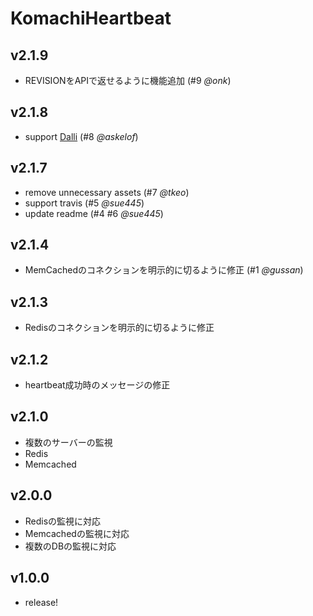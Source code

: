 # KomachiHeartbeat

## v2.1.9
- REVISIONをAPIで返せるように機能追加 (#9 _@onk_)

## v2.1.8
- support [Dalli](https://github.com/mperham/dalli) (#8 _@askelof_)

## v2.1.7
- remove unnecessary assets (#7 _@tkeo_)
- support travis (#5 _@sue445_)
- update readme (#4 #6 _@sue445_)

## v2.1.4
- MemCachedのコネクションを明示的に切るように修正 (#1 _@gussan_)

## v2.1.3
- Redisのコネクションを明示的に切るように修正

## v2.1.2
- heartbeat成功時のメッセージの修正

## v2.1.0
- 複数のサーバーの監視
 - Redis
 - Memcached

## v2.0.0
- Redisの監視に対応
- Memcachedの監視に対応
- 複数のDBの監視に対応

## v1.0.0
- release!
